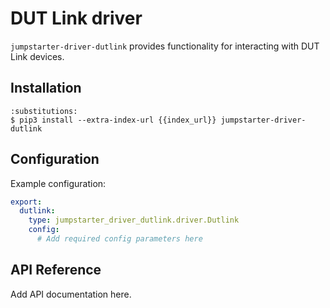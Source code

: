 # DUT Link driver

`jumpstarter-driver-dutlink` provides functionality for interacting with DUT
Link devices.

## Installation

```{code-block} console
:substitutions:
$ pip3 install --extra-index-url {{index_url}} jumpstarter-driver-dutlink
```

## Configuration

Example configuration:

```yaml
export:
  dutlink:
    type: jumpstarter_driver_dutlink.driver.Dutlink
    config:
      # Add required config parameters here
```

## API Reference

Add API documentation here.

